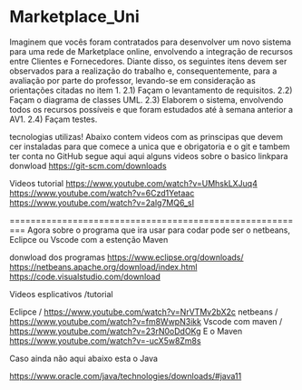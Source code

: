 # Marketplace_Uni

Imaginem que vocês foram contratados para desenvolver um novo sistema para uma 
rede de Marketplace online, envolvendo a integração de recursos entre Clientes e Fornecedores. 
Diante disso, os seguintes itens devem ser observados para a realização do trabalho e, 
consequentemente, para a avaliação por parte do professor, levando-se em consideração as 
orientações citadas no item 1.
2.1) Façam o levantamento de requisitos. 
2.2) Façam o diagrama de classes UML.
2.3) Elaborem o sistema, envolvendo todos os recursos possíveis e que foram estudados até à 
semana anterior a AV1.
2.4) Façam testes.


tecnologias utilizas!
Abaixo contem videos com as prinscipas que devem cer instaladas para que comece a unica que e obrigatoria e o git e tambem ter conta no GitHub 
segue aqui aqui alguns videos sobre o basico linkpara donwload https://git-scm.com/downloads

Videos tutorial
https://www.youtube.com/watch?v=UMhskLXJuq4
https://www.youtube.com/watch?v=6Czd1Yetaac
https://www.youtube.com/watch?v=2alg7MQ6_sI

=========================================================
Agora sobre o programa que ira usar para codar 
pode ser o netbeans, Eclipce ou Vscode com a estenção Maven 

donwload dos programas
https://www.eclipse.org/downloads/
https://netbeans.apache.org/download/index.html
https://code.visualstudio.com/download

Videos esplicativos /tutorial

Eclipce / https://www.youtube.com/watch?v=NrVTMv2bX2c
netbeans / https://www.youtube.com/watch?v=fm8WwpN3ikk
Vscode com maven / https://www.youtube.com/watch?v=23rN0oDdOKg
E o Maven https://www.youtube.com/watch?v=-ucX5w8Zm8s


 Caso ainda não aqui abaixo esta o Java 

 https://www.oracle.com/java/technologies/downloads/#java11